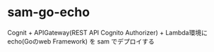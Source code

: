 # sam-go-echo

Cognit + APIGateway(REST API Cognito Authorizer) + Lambda環境に echo(Goのweb Framework) を sam でデプロイする
